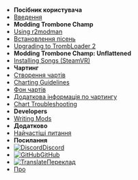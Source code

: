 - **Посібник користувача**
- [Введення](./)
- **Modding Trombone Champ**
- [Using r2modman](installing-r2modman)
- [Встановлення пісень](installing-songs)
- [Upgrading to TrombLoader 2](migrating-to-v2)
- **Modding Trombone Champ: Unflattened**
- [Installing Songs (SteamVR)](installing-songs-steamvr)
- **Чартинг**
- [Створення чартів](creating-charts)
- [Charting Guidelines](charting-guidelines)
- [Фон чартів](chart-backgrounds)
- [Додаткова інформація по чартингу](misc-charting-info)
- [Chart Troubleshooting](chart-troubleshooting)
- **Developers**
- [Writing Mods](writing-mods)
- **Додатково**
- [Найчастіші питання](faq)
- **Посилання**
- [![Discord](https://icongr.am/simple/discord.svg?colored&size=16)Discord](https://discord.gg/KVzKRsbetJ)
- [![GitHub](https://icongr.am/simple/github.svg?color=808080&size=16)GitHub](https://github.com/tc-mods/TromboneChampModdingWiki)
- [![Translate](https://icongr.am/material/translate.svg?color=808080&size=16)Переклад](https://crowdin.com/project/trombone-champ-modding-wiki)
- [Про](about)
